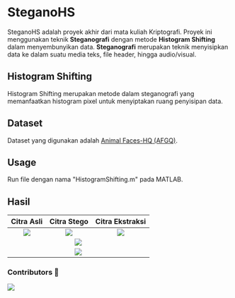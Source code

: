 # SteganoHS
SteganoHS adalah proyek akhir dari mata kuliah Kriptografi. Proyek ini menggunakan teknik **Steganografi** dengan metode **Histogram Shifting** dalam menyembunyikan data. **Steganografi** merupakan teknik menyisipkan data ke dalam suatu media teks, file header, hingga audio/visual.

## Histogram Shifting
Histogram Shifting merupakan metode dalam steganografi yang memanfaatkan histogram pixel untuk menyiptakan ruang penyisipan data.

## Dataset
Dataset yang digunakan adalah [Animal Faces-HQ (AFGQ)](https://www.kaggle.com/datasets/andrewmvd/animal-faces).

## Usage
Run file dengan nama "HistogramShifting.m" pada MATLAB.

## Hasil
<table style="text-align: center;">
  <thead>
    <tr>
      <th>Citra Asli</th>
      <th>Citra Stego</th>
      <th>Citra Ekstraksi</th>
    </tr>
  </thead>
  <tr>
    <td align="center"><img src="https://github.com/user-attachments/assets/dc348280-8cbd-4420-93d0-eddb9c4a2129"></td>
    <td align="center"><img src="https://github.com/user-attachments/assets/356cd7e3-26ce-4ca1-b43b-6ea87d3c5ac6"></td>
    <td align="center"><img src="https://github.com/user-attachments/assets/0df184e8-fd8f-4849-8dc7-3ed1c2d7d5d2"></td>
  </tr>
  <tr>
    <td colspan="3"><img src="https://github.com/user-attachments/assets/48a3e9cb-f34a-4011-8d38-e9a2b4d8c9d8"></td>
  </tr>
  <tr>
    <td colspan="3"><img src="https://github.com/user-attachments/assets/666663d1-7259-4aeb-871f-c6b3d7e8b1ba"></td>
  </tr>
</table>

### Contributors 🤝

<a href="https://github.com/FAHRIZTX/SteganoHS/graphs/contributors">
  <img src="https://contrib.rocks/image?repo=FAHRIZTX/SteganoHS" />
</a>
